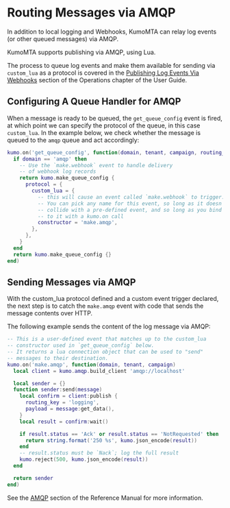# Routing Messages via AMQP

In addition to local logging and Webhooks, KumoMTA can relay log events (or other queued messages) via AMQP.

KumoMTA supports publishing via AMQP, using Lua.

The process to queue log events and make them available for sending via `custom_lua` as a protocol is covered in the [Publishing Log Events Via Webhooks](../operation/webhooks.md) section of the Operations chapter of the User Guide.

## Configuring A Queue Handler for AMQP

When a message is ready to be queued, the `get_queue_config` event is fired, at which point we can specify the protocol of the queue, in this case `custom_lua`. In the example below, we check whether the message is queued to the `amqp` queue and act accordingly:

```lua
kumo.on('get_queue_config', function(domain, tenant, campaign, routing_domain)
  if domain == 'amqp' then
    -- Use the `make.webhook` event to handle delivery
    -- of webhook log records
    return kumo.make_queue_config {
      protocol = {
        custom_lua = {
          -- this will cause an event called `make.webhook` to trigger.
          -- You can pick any name for this event, so long as it doesn't
          -- collide with a pre-defined event, and so long as you bind
          -- to it with a kumo.on call
          constructor = 'make.amqp',
        },
      },
    }
  end
  return kumo.make_queue_config {}
end)
```

## Sending Messages via AMQP

With the custom_lua protocol defined and a custom event trigger declared, the next step is to catch the `make.amqp` event with code that sends the message contents over HTTP.

The following example sends the content of the log message via AMQP:

```lua
-- This is a user-defined event that matches up to the custom_lua
-- constructor used in `get_queue_config` below.
-- It returns a lua connection object that can be used to "send"
-- messages to their destination.
kumo.on('make.amqp', function(domain, tenant, campaign)
  local client = kumo.amqp.build_client 'amqp://localhost'

  local sender = {}
  function sender:send(message)
    local confirm = client:publish {
      routing_key = 'logging',
      payload = message:get_data(),
    }
    local result = confirm:wait()

    if result.status == 'Ack' or result.status == 'NotRequested' then
      return string.format('250 %s', kumo.json_encode(result))
    end
    -- result.status must be `Nack`; log the full result
    kumo.reject(500, kumo.json_encode(result))
  end

  return sender
end)
```

See the [AMQP](../../reference/kumo.amqp/index.md) section of the Reference Manual for more information.
